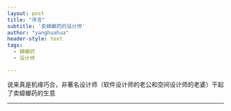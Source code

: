 ```yaml
---
layout: post
title: "序言"
subtitle: '卖蟑螂药的设计师'
author: "yanghuahua"
header-style: text
tags:
  - 蟑螂药
  - 设计师

---
```


说来真是机缘巧合，非著名设计师（软件设计师的老公和空间设计师的老婆）干起了卖蟑螂药的生意

---
